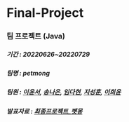 # Final-Project
### 팀 프로젝트 (Java)
##### 기간 : 20220626~20220729

##### 팀명 : petmong
##### 팀원 : [이윤서](https://github.com/yunsser), [송나은](https://github.com/ssongbt), [임다현](https://github.com/LimDahyun), [지성훈](https://github.com/jshoon), [이희윤](https://github.com/leehee11)

##### 발표자료 : [최종프로젝트_펫몽](https://github.com/yunsser/Final-Project/files/9296381/_.pdf)
